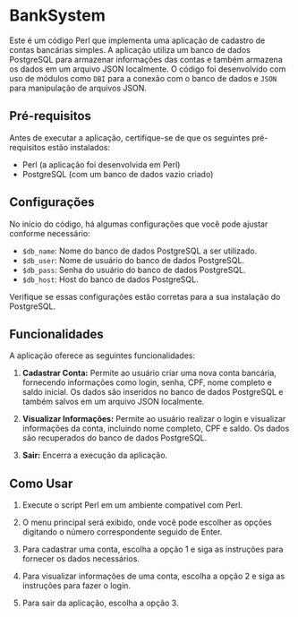 # BankSystem

Este é um código Perl que implementa uma aplicação de cadastro de contas bancárias simples. A aplicação utiliza um banco de dados PostgreSQL para armazenar informações das contas e também armazena os dados em um arquivo JSON localmente. O código foi desenvolvido com uso de módulos como `DBI` para a conexão com o banco de dados e `JSON` para manipulação de arquivos JSON.

## Pré-requisitos

Antes de executar a aplicação, certifique-se de que os seguintes pré-requisitos estão instalados:

- Perl (a aplicação foi desenvolvida em Perl)
- PostgreSQL (com um banco de dados vazio criado)

## Configurações

No início do código, há algumas configurações que você pode ajustar conforme necessário:

- `$db_name`: Nome do banco de dados PostgreSQL a ser utilizado.
- `$db_user`: Nome de usuário do banco de dados PostgreSQL.
- `$db_pass`: Senha do usuário do banco de dados PostgreSQL.
- `$db_host`: Host do banco de dados PostgreSQL.

Verifique se essas configurações estão corretas para a sua instalação do PostgreSQL.

## Funcionalidades

A aplicação oferece as seguintes funcionalidades:

1. **Cadastrar Conta:** Permite ao usuário criar uma nova conta bancária, fornecendo informações como login, senha, CPF, nome completo e saldo inicial. Os dados são inseridos no banco de dados PostgreSQL e também salvos em um arquivo JSON localmente.

2. **Visualizar Informações:** Permite ao usuário realizar o login e visualizar informações da conta, incluindo nome completo, CPF e saldo. Os dados são recuperados do banco de dados PostgreSQL.

3. **Sair:** Encerra a execução da aplicação.

## Como Usar

1. Execute o script Perl em um ambiente compatível com Perl.

2. O menu principal será exibido, onde você pode escolher as opções digitando o número correspondente seguido de Enter.

3. Para cadastrar uma conta, escolha a opção 1 e siga as instruções para fornecer os dados necessários.

4. Para visualizar informações de uma conta, escolha a opção 2 e siga as instruções para fazer o login.

5. Para sair da aplicação, escolha a opção 3.
